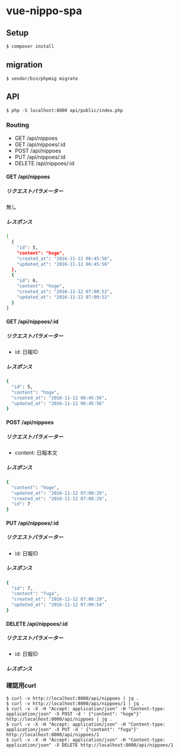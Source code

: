 # vue-nippo-spa

## Setup
```sh
$ composer install
```

## migration
```
$ vendor/bin/phpmig migrate
```

## API
```
$ php -S localhost:8000 api/public/index.php
```

### Routing
* GET /api/nippoes
* GET /api/nippoes/:id
* POST /api/nippoes
* PUT /api/nippoes/:id
* DELETE /api/nippoes/:id

#### GET /api/nippoes
##### リクエストパラメーター
無し

##### レスポンス
```sh
[
  {
    "id": 5,
    "content": "hoge",
    "created_at": "2016-11-12 06:45:56",
    "updated_at": "2016-11-12 06:45:56"
  },
  {
    "id": 6,
    "content": "hoge",
    "created_at": "2016-11-12 07:00:52",
    "updated_at": "2016-11-12 07:00:52"
  }
]
```

#### GET /api/nippoes/:id
##### リクエストパラメーター
* id: 日報ID

##### レスポンス
```sh
{
  "id": 5,
  "content": "hoge",
  "created_at": "2016-11-12 06:45:56",
  "updated_at": "2016-11-12 06:45:56"
}
```

#### POST /api/nippoes
##### リクエストパラメーター
* content: 日報本文

##### レスポンス
```sh
{
  "content": "hoge",
  "updated_at": "2016-11-12 07:08:29",
  "created_at": "2016-11-12 07:08:29",
  "id": 7
}
```

####  PUT /api/nippoes/:id
##### リクエストパラメーター
* id: 日報ID

##### レスポンス
```sh
{
  "id": 7,
  "content": "fuga",
  "created_at": "2016-11-12 07:08:29",
  "updated_at": "2016-11-12 07:09:54"
}
```

####  DELETE /api/nippoes/:id
##### リクエストパラメーター
* id: 日報ID

##### レスポンス


### 確認用curl
```
$ curl -v http://localhost:8000/api/nippoes | jq .
$ curl -v http://localhost:8000/api/nippoes/1 | jq .
$ curl -v -X -H "Accept: application/json" -H "Content-type: application/json" -X POST -d ' {"content": "hoge"}' http://localhost:8000/api/nippoes | jq .
$ curl -v -X -H "Accept: application/json" -H "Content-type: application/json" -X PUT -d ' {"content": "fuga"}' http://localhost:8000/api/nippoes/1
$ curl -v -X -H "Accept: application/json" -H "Content-type: application/json" -X DELETE http://localhost:8000/api/nippoes/1
```
